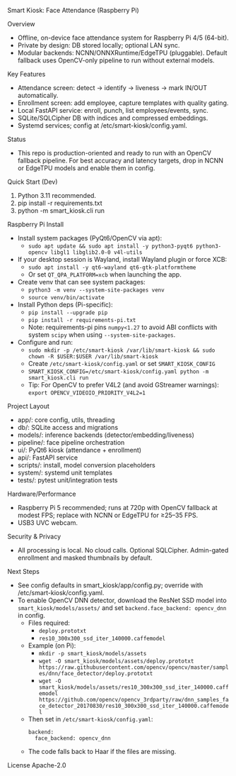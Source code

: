 Smart Kiosk: Face Attendance (Raspberry Pi)

Overview
- Offline, on-device face attendance system for Raspberry Pi 4/5 (64-bit).
- Private by design: DB stored locally; optional LAN sync.
- Modular backends: NCNN/ONNXRuntime/EdgeTPU (pluggable). Default fallback uses OpenCV-only pipeline to run without external models.

Key Features
- Attendance screen: detect → identify → liveness → mark IN/OUT automatically.
- Enrollment screen: add employee, capture templates with quality gating.
- Local FastAPI service: enroll, punch, list employees/events, sync.
- SQLite/SQLCipher DB with indices and compressed embeddings.
- Systemd services; config at /etc/smart-kiosk/config.yaml.

Status
- This repo is production-oriented and ready to run with an OpenCV fallback pipeline. For best accuracy and latency targets, drop in NCNN or EdgeTPU models and enable them in config.

Quick Start (Dev)
1) Python 3.11 recommended.
2) pip install -r requirements.txt
3) python -m smart_kiosk.cli run

Raspberry Pi Install
- Install system packages (PyQt6/OpenCV via apt):
  - `sudo apt update && sudo apt install -y python3-pyqt6 python3-opencv libgl1 libglib2.0-0 v4l-utils`
- If your desktop session is Wayland, install Wayland plugin or force XCB:
  - `sudo apt install -y qt6-wayland qt6-gtk-platformtheme`
  - Or set `QT_QPA_PLATFORM=xcb` when launching the app.
- Create venv that can see system packages:
  - `python3 -m venv --system-site-packages venv`
  - `source venv/bin/activate`
- Install Python deps (Pi-specific):
  - `pip install --upgrade pip`
  - `pip install -r requirements-pi.txt`
  - Note: requirements-pi pins `numpy<1.27` to avoid ABI conflicts with system `scipy` when using `--system-site-packages`.
- Configure and run:
  - `sudo mkdir -p /etc/smart-kiosk /var/lib/smart-kiosk && sudo chown -R $USER:$USER /var/lib/smart-kiosk`
  - Create `/etc/smart-kiosk/config.yaml` or set `SMART_KIOSK_CONFIG`
  - `SMART_KIOSK_CONFIG=/etc/smart-kiosk/config.yaml python -m smart_kiosk.cli run`
  - Tip: For OpenCV to prefer V4L2 (and avoid GStreamer warnings): `export OPENCV_VIDEOIO_PRIORITY_V4L2=1`


Project Layout
- app/: core config, utils, threading
- db/: SQLite access and migrations
- models/: inference backends (detector/embedding/liveness)
- pipeline/: face pipeline orchestration
- ui/: PyQt6 kiosk (attendance + enrollment)
- api/: FastAPI service
- scripts/: install, model conversion placeholders
- system/: systemd unit templates
- tests/: pytest unit/integration tests

Hardware/Performance
- Raspberry Pi 5 recommended; runs at 720p with OpenCV fallback at modest FPS; replace with NCNN or EdgeTPU for ≥25–35 FPS.
- USB3 UVC webcam.

Security & Privacy
- All processing is local. No cloud calls. Optional SQLCipher. Admin-gated enrollment and masked thumbnails by default.

Next Steps
- See config defaults in smart_kiosk/app/config.py; override with /etc/smart-kiosk/config.yaml.
- To enable OpenCV DNN detector, download the ResNet SSD model into `smart_kiosk/models/assets/` and set `backend.face_backend: opencv_dnn` in config.
  - Files required:
    - `deploy.prototxt`
    - `res10_300x300_ssd_iter_140000.caffemodel`
  - Example (on Pi):
    - `mkdir -p smart_kiosk/models/assets`
    - `wget -O smart_kiosk/models/assets/deploy.prototxt https://raw.githubusercontent.com/opencv/opencv/master/samples/dnn/face_detector/deploy.prototxt`
    - `wget -O smart_kiosk/models/assets/res10_300x300_ssd_iter_140000.caffemodel https://github.com/opencv/opencv_3rdparty/raw/dnn_samples_face_detector_20170830/res10_300x300_ssd_iter_140000.caffemodel`
  - Then set in `/etc/smart-kiosk/config.yaml`:
    ```
    backend:
      face_backend: opencv_dnn
    ```
  - The code falls back to Haar if the files are missing.

License
Apache-2.0
